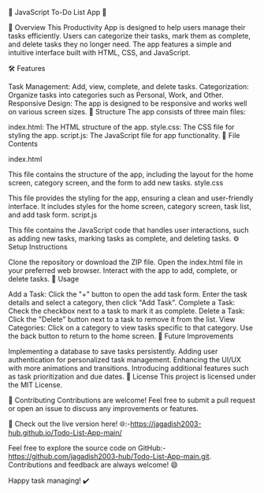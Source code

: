 🚀 JavaScript To-Do List App 🚀

🌟 Overview
This Productivity App is designed to help users manage their tasks efficiently. Users can categorize their tasks, mark them as complete, and delete tasks they no longer need. The app features a simple and intuitive interface built with HTML, CSS, and JavaScript.

🛠️ Features

Task Management: Add, view, complete, and delete tasks.
Categorization: Organize tasks into categories such as Personal, Work, and Other.
Responsive Design: The app is designed to be responsive and works well on various screen sizes.
📂 Structure
The app consists of three main files:

index.html: The HTML structure of the app.
style.css: The CSS file for styling the app.
script.js: The JavaScript file for app functionality.
📄 File Contents

index.html

This file contains the structure of the app, including the layout for the home screen, category screen, and the form to add new tasks.
style.css

This file provides the styling for the app, ensuring a clean and user-friendly interface. It includes styles for the home screen, category screen, task list, and add task form.
script.js

This file contains the JavaScript code that handles user interactions, such as adding new tasks, marking tasks as complete, and deleting tasks.
⚙️ Setup Instructions

Clone the repository or download the ZIP file.
Open the index.html file in your preferred web browser.
Interact with the app to add, complete, or delete tasks.
📝 Usage

Add a Task: Click the "+" button to open the add task form. Enter the task details and select a category, then click "Add Task".
Complete a Task: Check the checkbox next to a task to mark it as complete.
Delete a Task: Click the "Delete" button next to a task to remove it from the list.
View Categories: Click on a category to view tasks specific to that category. Use the back button to return to the home screen.
🚀 Future Improvements

Implementing a database to save tasks persistently.
Adding user authentication for personalized task management.
Enhancing the UI/UX with more animations and transitions.
Introducing additional features such as task prioritization and due dates.
📜 License
This project is licensed under the MIT License.

🤝 Contributing
Contributions are welcome! Feel free to submit a pull request or open an issue to discuss any improvements or features.

🔗 Check out the live version here! 🌐:-https://jagadish2003-hub.github.io/Todo-List-App-main/

Feel free to explore the source code on GitHub:-https://github.com/jagadish2003-hub/Todo-List-App-main.git. Contributions and feedback are always welcome! 😄

Happy task managing! ✔️
